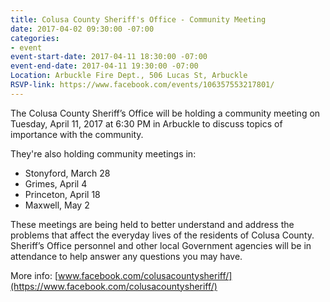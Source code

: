 ```yaml
---
title: Colusa County Sheriff's Office - Community Meeting
date: 2017-04-02 09:30:00 -07:00
categories:
- event
event-start-date: 2017-04-11 18:30:00 -07:00
event-end-date: 2017-04-11 19:30:00 -07:00
Location: Arbuckle Fire Dept., 506 Lucas St, Arbuckle
RSVP-link: https://www.facebook.com/events/106357553217801/
---
```


The Colusa County Sheriff’s Office will be holding a community meeting on Tuesday, April 11, 2017 at 6:30 PM in Arbuckle to discuss topics of importance with the community.

They're also holding community meetings in: 
* Stonyford, March 28
* Grimes, April 4
* Princeton, April 18
* Maxwell, May 2

These meetings are being held to better understand and address the problems that affect the everyday lives of the residents of Colusa County. Sheriff’s Office personnel and other local Government agencies will be in attendance to help answer any questions you may have. 

More info: [www.facebook.com/colusacountysheriff/](https://www.facebook.com/colusacountysheriff/)